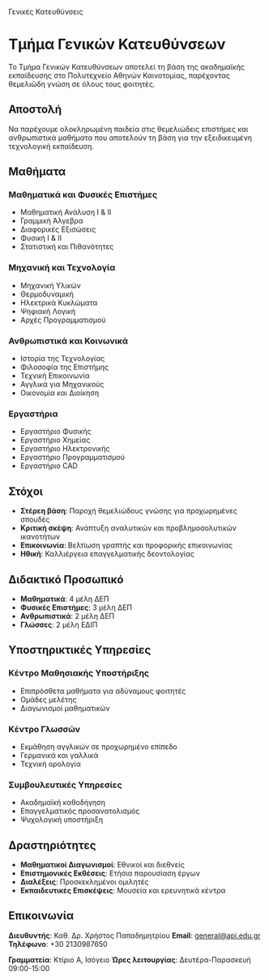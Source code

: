 Γενικές Κατευθύνσεις

# Τμήμα Γενικών Κατευθύνσεων

Το Τμήμα Γενικών Κατευθύνσεων αποτελεί τη βάση της ακαδημαϊκής εκπαίδευσης στο Πολυτεχνείο Αθηνών Καινοτομίας, παρέχοντας θεμελιώδη γνώση σε όλους τους φοιτητές.

## Αποστολή

Να παρέχουμε ολοκληρωμένη παιδεία στις θεμελιώδεις επιστήμες και ανθρωπιστικά μαθήματα που αποτελούν τη βάση για την εξειδικευμένη τεχνολογική εκπαίδευση.

## Μαθήματα

### Μαθηματικά και Φυσικές Επιστήμες
- Μαθηματική Ανάλυση I & II
- Γραμμική Άλγεβρα
- Διαφορικές Εξισώσεις
- Φυσική I & II
- Στατιστική και Πιθανότητες

### Μηχανική και Τεχνολογία
- Μηχανική Υλικών
- Θερμοδυναμική
- Ηλεκτρικά Κυκλώματα
- Ψηφιακή Λογική
- Αρχές Προγραμματισμού

### Ανθρωπιστικά και Κοινωνικά
- Ιστορία της Τεχνολογίας
- Φιλοσοφία της Επιστήμης
- Τεχνική Επικοινωνία
- Αγγλικά για Μηχανικούς
- Οικονομία και Διοίκηση

### Εργαστήρια
- Εργαστήριο Φυσικής
- Εργαστήριο Χημείας
- Εργαστήριο Ηλεκτρονικής
- Εργαστήριο Προγραμματισμού
- Εργαστήριο CAD

## Στόχοι

- **Στέρεη βάση**: Παροχή θεμελιώδους γνώσης για προχωρημένες σπουδές
- **Κριτική σκέψη**: Ανάπτυξη αναλυτικών και προβλημοσολυτικών ικανοτήτων
- **Επικοινωνία**: Βελτίωση γραπτής και προφορικής επικοινωνίας
- **Ηθική**: Καλλιέργεια επαγγελματικής δεοντολογίας

## Διδακτικό Προσωπικό

- **Μαθηματικά**: 4 μέλη ΔΕΠ
- **Φυσικές Επιστήμες**: 3 μέλη ΔΕΠ  
- **Ανθρωπιστικά**: 2 μέλη ΔΕΠ
- **Γλώσσες**: 2 μέλη ΕΔΙΠ

## Υποστηρικτικές Υπηρεσίες

### Κέντρο Μαθησιακής Υποστήριξης
- Επιπρόσθετα μαθήματα για αδύναμους φοιτητές
- Ομάδες μελέτης
- Διαγωνισμοί μαθηματικών

### Κέντρο Γλωσσών
- Εκμάθηση αγγλικών σε προχωρημένο επίπεδο
- Γερμανικά και γαλλικά
- Τεχνική ορολογία

### Συμβουλευτικές Υπηρεσίες
- Ακαδημαϊκή καθοδήγηση
- Επαγγελματικός προσανατολισμός
- Ψυχολογική υποστήριξη

## Δραστηριότητες

- **Μαθηματικοί Διαγωνισμοί**: Εθνικοί και διεθνείς
- **Επιστημονικές Εκθέσεις**: Ετήσια παρουσίαση έργων
- **Διαλέξεις**: Προσκεκλημένοι ομιλητές
- **Εκπαιδευτικές Επισκέψεις**: Μουσεία και ερευνητικά κέντρα

## Επικοινωνία

**Διευθυντής**: Καθ. Δρ. Χρήστος Παπαδημητρίου
**Email**: general@api.edu.gr
**Τηλέφωνο**: +30 2130987650

**Γραμματεία**: Κτίριο Α, Ισόγειο
**Ώρες λειτουργίας**: Δευτέρα-Παρασκευή 09:00-15:00
